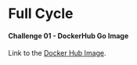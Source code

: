 

# Full Cycle


#### Challenge 01 - DockerHub Go Image


Link to the [Docker Hub Image](https://hub.docker.com/repository/docker/davidbarenco/codeeducation).